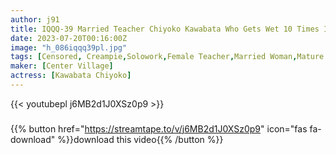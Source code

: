 ```yaml
---
author: j91
title: IQQQ-39 Married Teacher Chiyoko Kawabata Who Gets Wet 10 Times In A Climax Class Where She Can’t Speak
date: 2023-07-20T00:16:00Z
image: "h_086iqqq39pl.jpg"
tags: [Censored, Creampie,Solowork,Female Teacher,Married Woman,Mature Woman]
maker: [Center Village]
actress: [Kawabata Chiyoko]
---
```



{{< youtubepl j6MB2d1J0XSz0p9 >}}
###

{{% button href="https://streamtape.to/v/j6MB2d1J0XSz0p9" icon="fas fa-download" %}}download this video{{% /button %}}

